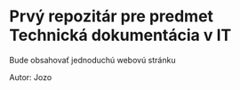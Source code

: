 # Prvý repozitár pre predmet Technická dokumentácia v IT
Bude obsahovať jednoduchú webovú stránku

Autor: Jozo